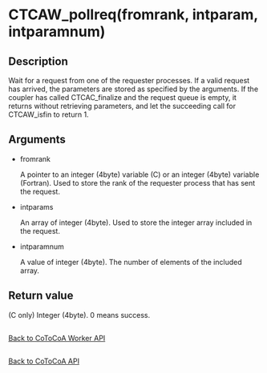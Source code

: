 CTCAW_pollreq(fromrank, intparam, intparamnum)
=====

Description
-----

Wait for a request from one of the requester processes.
If a valid request has arrived, the parameters are stored as specified by the arguments.
If the coupler has called CTCAC_finalize and the request queue is empty, it returns
without retrieving parameters, and let the succeeding call for CTCAW_isfin to return 1.

Arguments
-----

- fromrank

  A pointer to an integer (4byte) variable (C) or an integer (4byte) variable (Fortran). 
  Used to store the rank of the requester process that has sent the request.

- intparams

  An array of integer (4byte). 
  Used to store the integer array included in the request.

- intparamnum

  A value of integer (4byte). 
  The number of elements of the included array.

Return value
-----

(C only) Integer (4byte). 0 means success.

##

[Back to CoToCoA Worker API](../API-worker.md "Back to CoToCoA Worker API")

##

[Back to CoToCoA API](../API.md "Back to CoToCoA API")
